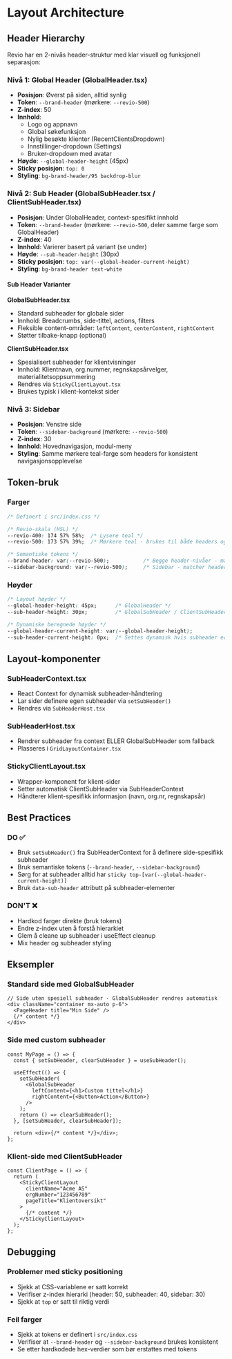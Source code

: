 # Layout Architecture

## Header Hierarchy

Revio har en 2-nivås header-struktur med klar visuell og funksjonell separasjon:

### Nivå 1: Global Header (GlobalHeader.tsx)
- **Posisjon**: Øverst på siden, alltid synlig
- **Token**: `--brand-header` (mørkere: `--revio-500`)
- **Z-index**: 50
- **Innhold**: 
  - Logo og appnavn
  - Global søkefunksjon
  - Nylig besøkte klienter (RecentClientsDropdown)
  - Innstillinger-dropdown (Settings)
  - Bruker-dropdown med avatar
- **Høyde**: `--global-header-height` (45px)
- **Sticky posisjon**: `top: 0`
- **Styling**: `bg-brand-header/95 backdrop-blur`

### Nivå 2: Sub Header (GlobalSubHeader.tsx / ClientSubHeader.tsx)
- **Posisjon**: Under GlobalHeader, context-spesifikt innhold
- **Token**: `--brand-header` (mørkere: `--revio-500`, deler samme farge som GlobalHeader)
- **Z-index**: 40
- **Innhold**: Varierer basert på variant (se under)
- **Høyde**: `--sub-header-height` (30px)
- **Sticky posisjon**: `top: var(--global-header-current-height)`
- **Styling**: `bg-brand-header text-white`

#### Sub Header Varianter

**GlobalSubHeader.tsx**
- Standard subheader for globale sider
- Innhold: Breadcrumbs, side-tittel, actions, filters
- Fleksible content-områder: `leftContent`, `centerContent`, `rightContent`
- Støtter tilbake-knapp (optional)

**ClientSubHeader.tsx**
- Spesialisert subheader for klientvisninger
- Innhold: Klientnavn, org.nummer, regnskapsårvelger, materialitetsoppsummering
- Rendres via `StickyClientLayout.tsx`
- Brukes typisk i klient-kontekst sider

### Nivå 3: Sidebar
- **Posisjon**: Venstre side
- **Token**: `--sidebar-background` (mørkere: `--revio-500`)
- **Z-index**: 30
- **Innhold**: Hovednavigasjon, modul-meny
- **Styling**: Samme mørkere teal-farge som headers for konsistent navigasjonsopplevelse

## Token-bruk

### Farger
```css
/* Definert i src/index.css */

/* Revio-skala (HSL) */
--revio-400: 174 57% 58%;  /* Lysere teal */
--revio-500: 173 57% 39%;  /* Mørkere teal - brukes til både headers og sidebar */

/* Semantiske tokens */
--brand-header: var(--revio-500);           /* Begge header-nivåer - matcher sidebar */
--sidebar-background: var(--revio-500);     /* Sidebar - matcher headers */
```

### Høyder
```css
/* Layout høyder */
--global-header-height: 45px;      /* GlobalHeader */
--sub-header-height: 30px;         /* GlobalSubHeader / ClientSubHeader */

/* Dynamiske beregnede høyder */
--global-header-current-height: var(--global-header-height);
--sub-header-current-height: 0px;  /* Settes dynamisk hvis subheader er synlig */
```

## Layout-komponenter

### SubHeaderContext.tsx
- React Context for dynamisk subheader-håndtering
- Lar sider definere egen subheader via `setSubHeader()`
- Rendres via `SubHeaderHost.tsx`

### SubHeaderHost.tsx
- Rendrer subheader fra context ELLER GlobalSubHeader som fallback
- Plasseres i `GridLayoutContainer.tsx`

### StickyClientLayout.tsx
- Wrapper-komponent for klient-sider
- Setter automatisk ClientSubHeader via SubHeaderContext
- Håndterer klient-spesifikk informasjon (navn, org.nr, regnskapsår)

## Best Practices

### DO ✅
- Bruk `setSubHeader()` fra SubHeaderContext for å definere side-spesifikk subheader
- Bruk semantiske tokens (`--brand-header`, `--sidebar-background`)
- Sørg for at subheader alltid har `sticky top-[var(--global-header-current-height)]`
- Bruk `data-sub-header` attributt på subheader-elementer

### DON'T ❌
- Hardkod farger direkte (bruk tokens)
- Endre z-index uten å forstå hierarkiet
- Glem å cleane up subheader i useEffect cleanup
- Mix header og subheader styling

## Eksempler

### Standard side med GlobalSubHeader
```tsx
// Side uten spesiell subheader - GlobalSubHeader rendres automatisk
<div className="container mx-auto p-6">
  <PageHeader title="Min Side" />
  {/* content */}
</div>
```

### Side med custom subheader
```tsx
const MyPage = () => {
  const { setSubHeader, clearSubHeader } = useSubHeader();
  
  useEffect(() => {
    setSubHeader(
      <GlobalSubHeader
        leftContent={<h1>Custom tittel</h1>}
        rightContent={<Button>Action</Button>}
      />
    );
    return () => clearSubHeader();
  }, [setSubHeader, clearSubHeader]);
  
  return <div>{/* content */}</div>;
};
```

### Klient-side med ClientSubHeader
```tsx
const ClientPage = () => {
  return (
    <StickyClientLayout
      clientName="Acme AS"
      orgNumber="123456789"
      pageTitle="Klientoversikt"
    >
      {/* content */}
    </StickyClientLayout>
  );
};
```

## Debugging

### Problemer med sticky positioning
- Sjekk at CSS-variablene er satt korrekt
- Verifiser z-index hierarki (header: 50, subheader: 40, sidebar: 30)
- Sjekk at `top` er satt til riktig verdi

### Feil farger
- Sjekk at tokens er definert i `src/index.css`
- Verifiser at `--brand-header` og `--sidebar-background` brukes konsistent
- Se etter hardkodede hex-verdier som bør erstattes med tokens
